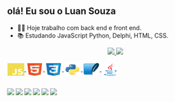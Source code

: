 ## olá! Eu sou o Luan Souza

- 👨‍💻 Hoje trabalho com back end e front end.
- 📚 Estudando JavaScript Python, Delphi, HTML, CSS.


<div align="center">
  <a href="https://github.com/souzahub">
  <img height="180em" src="https://github-readme-stats.vercel.app/api?username=souzahub&show_icons=true&theme=dracula&include_all_commits=true&count_private=true"/>
  <img height="180em" src="https://github-readme-stats.vercel.app/api/top-langs/?username=souzahub&layout=compact&langs_count=7&theme=dracula"/>
</div>
  
  <div style="display: inline_block"><br>
  <img align="center" alt="Luan-Js" height="30" width="40" src="https://raw.githubusercontent.com/devicons/devicon/master/icons/javascript/javascript-plain.svg"> 
  <img align="center" alt="Luan-HTML" height="30" width="40" src="https://raw.githubusercontent.com/devicons/devicon/master/icons/html5/html5-original.svg">
  <img align="center" alt="Luan-CSS" height="30" width="40" src="https://raw.githubusercontent.com/devicons/devicon/master/icons/css3/css3-original.svg">
  <img align="center" alt="Luan-Python" height="30" width="40" src="https://raw.githubusercontent.com/devicons/devicon/master/icons/python/python-original.svg">
  <img align="center" alt="Luan-Python" height="30" width="40" src="https://raw.githubusercontent.com/devicons/devicon/master/icons/sqlite/sqlite-original.svg">
  <img align="center" alt="Luan-Python" height="30" width="40" src="https://raw.githubusercontent.com/devicons/devicon/master/icons/java/java-original.svg">
  
                                                                                                                                            
</div>

   ##
 
<div> 
  <a href="https://www.youtube.com/channel/UCJURfQhqA8QF-Zrpgr-Fi3Q" target="_blank"><img src="https://img.shields.io/badge/YouTube-FF0000?style=for-the-badge&logo=youtube&logoColor=white" target="_blank"></a>
  <a href="https://www.instagram.com/luansouzasiqueira/" target="_blank"><img src="https://img.shields.io/badge/-Instagram-%23E4405F?style=for-the-badge&logo=instagram&logoColor=white" target="_blank"></a>
 	<a href="https://www.twitch.tv/donatelo28" target="_blank"><img src="https://img.shields.io/badge/Twitch-9146FF?style=for-the-badge&logo=twitch&logoColor=white" target="_blank"></a>
 <a href="https://discord.gg/ZuP8um4cRA" target="_blank"><img src="https://img.shields.io/badge/Discord-7289DA?style=for-the-badge&logo=discord&logoColor=white" target="_blank"></a> 
  <a href = "mailto:luansouza.ti29@gmail.com"><img src="https://img.shields.io/badge/-Gmail-%23333?style=for-the-badge&logo=gmail&logoColor=white" target="_blank"></a>
  <a href="https://www.linkedin.com/in/luan-souza-de-siqueira-492681151/?originalSubdomain=br" target="_blank"><img src="https://img.shields.io/badge/-LinkedIn-%230077B5?style=for-the-badge&logo=linkedin&logoColor=white" target="_blank"></a> 
 
 
</div>

